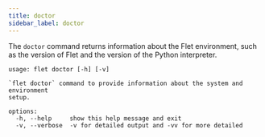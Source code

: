 ```yaml
---
title: doctor
sidebar_label: doctor
---
```


The `doctor` command returns information about the Flet environment, such as the version of Flet and the version of the Python interpreter.

```
usage: flet doctor [-h] [-v]

`flet doctor` command to provide information about the system and environment
setup.

options:
  -h, --help     show this help message and exit
  -v, --verbose  -v for detailed output and -vv for more detailed
```